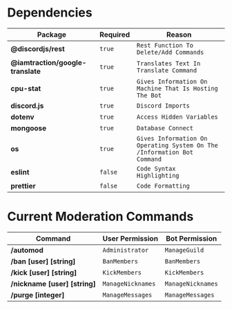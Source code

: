 # Dependencies
Package | Required | Reason
--- | --- | ---
**@discordjs/rest** | `true` | `Rest Function To Delete/Add Commands`
**@iamtraction/google-translate** | `true` | `Translates Text In Translate Command`
**cpu-stat** | `true` | `Gives Information On Machine That Is Hosting The Bot`
**discord.js** | `true` | `Discord Imports`
**dotenv** | `true` | `Access Hidden Variables `
**mongoose** | `true` | `Database Connect`
**os** | `true` | `Gives Information On Operating System On The /Information Bot Command`
**eslint** | `false` | `Code Syntax Highlighting`
**prettier** | `false` | `Code Formatting`

# Current Moderation Commands
Command | User Permission | Bot Permission
--- | --- | ---
**/automod** | `Administrator` | `ManageGuild`
**/ban [user] [string]** | `BanMembers` | `BanMembers`
**/kick [user] [string]** | `KickMembers` | `KickMembers`
**/nickname [user] [string]** | `ManageNicknames` | `ManageNicknames`
**/purge [integer]** | `ManageMessages` | `ManageMessages`

